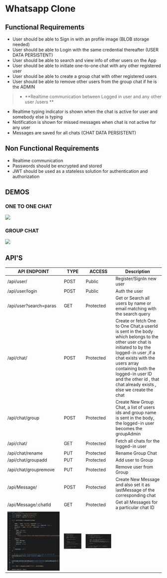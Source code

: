 # Whatsapp Clone

## Functional Requirements
-  User should be able to Sign in with an profile image (BLOB storage needed)
-   User should be able to Login with the same credential thereafter (USER DATA PERSISTENT)
-   User should be able to search and view info of other users on the App
-   User should be able to initiate one-to-one chat with any other registered user
-  User should be able to create a group chat with other registered users
-  User should be able to remove other users from the group chat if he is the ADMIN
> -   **Realtime communication between Logged in user and any other user /users **
-  Realtime typing indicator is shown when the chat is active for user and somebody else is typing
-  Notification is shown for missed messages when chat is not active for any user
-  Messages are saved for all chats (CHAT DATA PERSISTENT)

## Non Functional Requirements
-  Realtime communication
-  Passwords should be encrypted and stored
-  JWT should be used as a stateless solution for authentication and authorization

## DEMOS
### ONE TO ONE CHAT
![](./one-to-one.gif)
### GROUP CHAT
![](./group-chat.gif)

## API'S
| API ENDPOINT  | TYPE  | ACCESS  | Description                  |
|---------------|-------|---------|------------------------------|
| /api/user/    | POST  | Public  | Register/SignIn new user    |
| /api/user/login| POST  | Public  | Auth the user    |
| /api/user?search=paras    | GET  | Protected  | Get or Search all users by name or email matching with the search query  |
| /api/chat/|  POST | Protected  |  Create or fetch One to One Chat,a userId is sent in the body which belongs to the other user chat is initiated to by the logged-in user ,if a chat exists with the users array containing both the logged-in user ID and the other id , that chat already exists , else we create the chat   |
| /api/chat/group| POST  | Protected  |   Create New Group Chat, a list of users ids and group name is sent in the body, the logged-in user becomes the groupAdmin  |
| /api/chat/|  GET |  Protected |    Fetch all chats for the logged-in user |
| /api/chat/rename|  PUT |  Protected |    Rename Group Chat |
| /api/chat/groupadd|  PUT |  Protected |   Add user to Group  |
| /api/chat/groupremove|  PUT | Protected  |   Remove user from Group  |
| /api/Message/    | POST  | Protected  | Create New Message and also set it as lastMessage of the corresponding chat    |
| /api/Message/:chatId    | GET  | Protected  | Get all Messages for a particular chat ID  |
|   ![](./images/2023-09-09-15-06-54.png)     |![](./images/2023-09-09-15-11-37.png)|![](./images/2023-09-09-15-18-42.png)|
